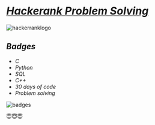 # [*Hackerank Problem Solving*](https://www.hackerrank.com/shreyansh_tyagi?hr_r=1) 
![hackerranklogo](https://user-images.githubusercontent.com/71514413/109400301-00b29880-796e-11eb-9a74-a7d9ec286e3b.jpg)

## *Badges*
* *C*
* *Python*
* *SQL*
* *C++*
* *30 days of code*
* *Problem solving*

![badges](https://user-images.githubusercontent.com/71514413/119621522-d9ac1b80-be23-11eb-88c5-592b323b237a.png)


:innocent::innocent::innocent: